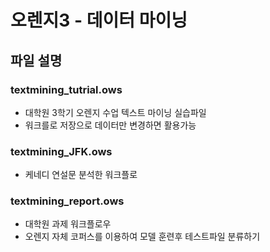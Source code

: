 # 오렌지3 - 데이터 마이닝
## 파일 설명
### textmining_tutrial.ows
- 대학원 3학기 오렌지 수업 텍스트 마이닝 실습파일
- 워크를로 저장으로 데이터만 변경하면 활용가능
### textmining_JFK.ows
- 케네디 연설문 분석한 워크플로
### textmining_report.ows
- 대학원 과제 워크플로우
- 오렌지 자체 코퍼스를 이용하여 모델 훈련후 테스트파일 분류하기 